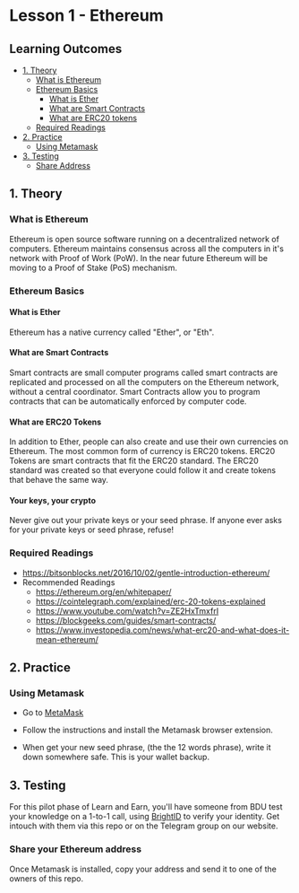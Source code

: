 # Lesson 1 - Ethereum

## Learning Outcomes
- [1. Theory](#1.-Theory)
  - [What is Ethereum](#What-is-Ethereum)
  - [Ethereum Basics](#Ethereum-basics)
    - [What is Ether](#what-is-ether)
    - [What are Smart Contracts](#What-are-Smart-Contracts)
    - [What are ERC20 tokens](#What-are-ERC20-Tokens)
  - [Required Readings](#Required-Readings)
- [2. Practice](#2.-Practice)
  - [Using Metamask](#Using-Metamask)
- [3. Testing](#3.-Testing)
  - [Share Address](#Share-Your-Ethereum-Address)

## 1. Theory
### What is Ethereum
Ethereum is open source software running on a decentralized network of computers. Ethereum maintains consensus across all the computers in it's network with Proof of Work (PoW). In the near future Ethereum will be moving to a Proof of Stake (PoS) mechanism.

### Ethereum Basics
#### What is Ether
Ethereum has a native currency called "Ether", or "Eth".

#### What are Smart Contracts
Smart contracts are small computer programs called smart contracts are replicated and processed on all the computers on the Ethereum network, without a central coordinator. Smart Contracts allow you to program contracts that can be automatically enforced by computer code.  

#### What are ERC20 Tokens
In addition to Ether, people can also create and use their own currencies on Ethereum. The most common form of currency is ERC20 tokens. ERC20 Tokens are smart contracts that fit the ERC20 standard. The ERC20 standard was created so that everyone could follow it and create tokens that behave the same way.

#### Your keys, your crypto
Never give out your private keys or your seed phrase. If anyone ever asks for your private keys or seed phrase, refuse!

### Required Readings
  - https://bitsonblocks.net/2016/10/02/gentle-introduction-ethereum/
- Recommended Readings
  - https://ethereum.org/en/whitepaper/
  - https://cointelegraph.com/explained/erc-20-tokens-explained
  - https://www.youtube.com/watch?v=ZE2HxTmxfrI
  - https://blockgeeks.com/guides/smart-contracts/
  - https://www.investopedia.com/news/what-erc20-and-what-does-it-mean-ethereum/

## 2. Practice

### Using Metamask 
- Go to [MetaMask](https://metamask.io)

- Follow the instructions and install the Metamask browser extension.

- When get your new seed phrase, (the the 12 words phrase), write it down somewhere safe. This is your wallet backup.

## 3. Testing

For this pilot phase of Learn and Earn, you'll have someone from BDU test your knowledge on a 1-to-1 call, using [BrightID](https://www.brightid.org/) to verify your identity. Get intouch with them via this repo or on the Telegram group on our website. 

### Share your Ethereum address
Once Metamask is installed, copy your address and send it to one of the owners of this repo.
